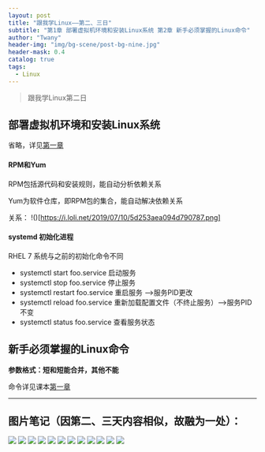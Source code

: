 ```yaml
---
layout: post
title: "跟我学Linux——第二、三日"
subtitle: "第1章 部署虚拟机环境和安装Linux系统 第2章 新手必须掌握的Linux命令"
author: "Twany"
header-img: "img/bg-scene/post-bg-nine.jpg"
header-mask: 0.4
catalog: true
tags:
  - Linux
---
```


> 跟我学Linux第二日

## 部署虚拟机环境和安装Linux系统
省略，详见[第一章](https://www.linuxprobe.com/chapter-01.html)

#### RPM和Yum

RPM包括源代码和安装规则，能自动分析依赖关系

Yum为软件仓库，即RPM包的集合，能自动解决依赖关系

关系：
!()[https://i.loli.net/2019/07/10/5d253aea094d790787.png]

#### systemd 初始化进程
RHEL 7 系统与之前的初始化命令不同

- systemctl start foo.service   启动服务
- systemctl stop foo.service    停止服务
- systemctl restart foo.service 重启服务 -->服务PID更改
- systemctl reload foo.service  重新加载配置文件（不终止服务）-->服务PID不变
- systemctl status foo.service  查看服务状态

## 新手必须掌握的Linux命令
**参数格式：短和短能合并，其他不能**

命令详见课本[第一章](https://www.linuxprobe.com/chapter-01.html)

<hr>

## 图片笔记（因第二、三天内容相似，故融为一处）：
![](https://i.loli.net/2019/07/10/5d2542ca9275e93727.jpg)
![](https://i.loli.net/2019/07/10/5d254304273af51594.jpg)
![](https://i.loli.net/2019/07/10/5d254357db7c730753.jpg)
![](http://ww1.sinaimg.cn/large/006Sc6e5ly1g4ui4cglbsj33402c0qv8.jpg)
![](http://ww1.sinaimg.cn/large/006Sc6e5ly1g4ui5nntkdj33402c04qt.jpg)
![](http://ww1.sinaimg.cn/large/006Sc6e5ly1g4ui5sidhtj33402c0qv8.jpg)
![](http://ww1.sinaimg.cn/large/006Sc6e5ly1g4ui5xrus0j33402c0kjo.jpg)
![](http://ww1.sinaimg.cn/large/006Sc6e5ly1g4ui62vwzhj33402c0npg.jpg)
![](http://ww1.sinaimg.cn/large/006Sc6e5ly1g4ui67apv2j33402c0kjo.jpg)
![](http://ww1.sinaimg.cn/large/006Sc6e5ly1g4ui6by3k8j33402c0hdw.jpg)
![](http://ww1.sinaimg.cn/large/006Sc6e5ly1g4ui6ftsczj33402c0hdw.jpg)
![](http://ww1.sinaimg.cn/large/006Sc6e5ly1g4ui6kgkxlj33402c0qv8.jpg)